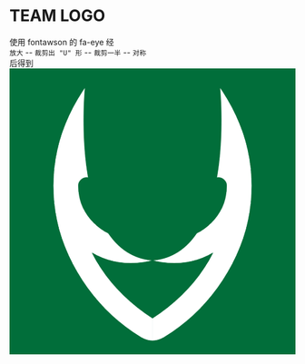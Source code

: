 # TEAM LOGO 

使用 fontawson 的 fa-eye 经  
`放大` -- `裁剪出 "U" 形` -- `裁剪一半` -- `对称`  
后得到  
![](logo/nice2cu.png)
